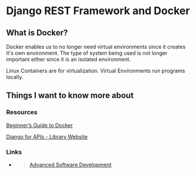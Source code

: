 # Django REST Framework and Docker

## What is Docker?

Docker enables us to no longer need virtual environments since it creates it's own environment.  The type of system being used is not longer important either since it is an isolated environment.

Linux Containers are for virtualization. Virtual Environments run programs locally.

## Things I want to know more about

### Resources

[Beginner’s Guide to Docker](https://wsvincent.com/beginners-guide-to-docker/)

[Django for APIs - Library Website](https://djangoforapis.com/library-website-and-api/)

### Links

- >[Advanced Software Development](README.md)
